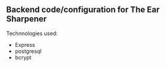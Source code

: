 ## Backend code/configuration for The Ear Sharpener

Technnologies used:
- Express
- postgresql
- bcrypt
